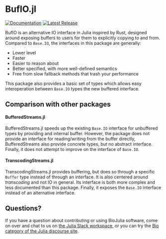 # BufIO.jl
[![Documentation](https://img.shields.io/badge/docs-latest-blue.svg)](https://biojulia.github.io/BufIO.jl/latest/)
[![Latest Release](https://img.shields.io/github/release/BioJulia/BufIO.jl.svg)](https://github.com/BioJulia/BufIO.jl/releases/latest)


BufIO is an alternative IO interface in Julia inspired by Rust, designed around exposing buffers to users for them to explicitly copying to and from.
Compared to `Base.IO`, the interfaces in this package are generally:

* Lower level
* Faster
* Easier to reason about
* Better specified, with more well-defined semantics
* Free from slow fallback methods that trash your performance

This package also provides a basic set of types which allows easy interoperation between `Base.IO` types the new buffered interface.

## Comparison with other packages
#### BufferedStreams.jl
BufferedStreams.jl speeds up the existing `Base.IO` interface for unbuffered types by providing and internal buffer.
However, the package does not provide an interface for reading/writing from the buffer directly,
BufferedStreams also provide concrete types, but no abstract interface.
Finally, it does not attempt to improve on the interface of `Base.IO`.

#### TranscodingStreams.jl
TranscodingStreams.jl provides buffering, but does so through a specific `Buffer` type instead of through an interface.
It is also centered around *transcoding* and not IO in general. Its interface is both more complex and less documented than this package. Finally, it exposes the `Base.IO` interface instead of an alternative interface.

## Questions?
If you have a question about contributing or using BioJulia software, come on over and chat to us on [the Julia Slack workspace](https://julialang.org/slack/), or you can try the [Bio category of the Julia discourse site](https://discourse.julialang.org/c/domain/bio).
